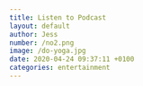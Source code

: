 ```yaml
---
title: Listen to Podcast
layout: default
author: Jess
number: /no2.png
image: /do-yoga.jpg
date: 2020-04-24 09:37:11 +0100
categories: entertainment
---
```

